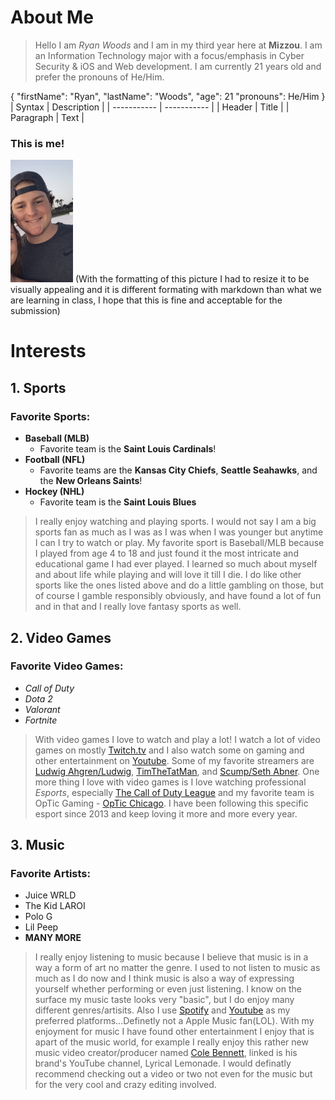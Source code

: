 # About Me
> Hello I am _Ryan Woods_ and I am in my third year here at **Mizzou**. I am an Information Technology major with a focus/emphasis in Cyber Security & iOS and Web development. I am currently 21 years old and prefer the pronouns of He/Him.

{
  "firstName": "Ryan",
  "lastName": "Woods",
  "age": 21
  "pronouns":  He/Him
}
| Syntax | Description |
| ----------- | ----------- |
| Header | Title |
| Paragraph | Text |


### This is me!
<img src="IMG_0390%20(2).jpg" alt="Picture of Myself" width="100" height="196">
(With the formatting of this picture I had to resize it to be visually appealing and it is different formating with markdown than what we are learning in class, I hope that this is fine and acceptable for the submission)

# Interests
## 1. Sports
### Favorite Sports:
* **Baseball (MLB)**
  * Favorite team is the **Saint Louis Cardinals**!
* **Football (NFL)**
  * Favorite teams are the **Kansas City Chiefs**, **Seattle Seahawks**, and the **New Orleans Saints**!
* **Hockey (NHL)**
  * Favorite team is the **Saint Louis Blues**
> I really enjoy watching and playing sports. I would not say I am a big sports fan as much as I was as I was when I was younger but anytime I can I try to watch or play. My favorite sport is Baseball/MLB because I played from age 4 to 18 and just found it the most intricate and educational game I had ever played. I learned so much about myself and about life while playing and will love it till I die. I do like other sports like the ones listed above and do a little gambling on those, but of course I gamble responsibly obviously, and have found a lot of fun and in that and I really love fantasy sports as well.
## 2. Video Games
### Favorite Video Games:
* _Call of Duty_ 
* _Dota 2_ 
* _Valorant_ 
* _Fortnite_ 
> With video games I love to watch and play a lot! I watch a lot of video games on mostly [Twitch.tv](https://www.twitch.tv/) and I also watch some on gaming and other entertainment on [Youtube](https://www.youtube.com/). Some of my favorite streamers are [Ludwig Ahgren/Ludwig](https://www.twitch.tv/ludwig), [TimTheTatMan](https://www.twitch.tv/timthetatman), and [Scump/Seth Abner](https://www.twitch.tv/scump). One more thing I love with video games is I love watching professional _Esports_, especially [The Call of Duty League](https://www.callofdutyleague.com/en-us/) and my favorite team is OpTic Gaming - [OpTic Chicago](https://optic.callofdutyleague.com/en-us). I have been following this specific esport since 2013 and keep loving it more and more every year.
## 3. Music 
### Favorite Artists:
* Juice WRLD 
* The Kid LAROI 
* Polo G 
* Lil Peep 
* **MANY MORE** 
> I really enjoy listening to music because I believe that music is in a way a form of art no matter the genre. I used to not listen to music as much as I do now and I think music is also a way of expressing yourself whether performing or even just listening. I know on the surface my music taste looks very "basic", but I do enjoy many different genres/artisits. Also I use [Spotify](https://www.spotify.com/us/) and [Youtube](https://www.youtube.com/) as my preferred platforms...Definetly not a Apple Music fan(LOL). With my enjoyment for music I have found other entertainment I enjoy that is apart of the music world, for example I really enjoy this rather new music video creator/producer named [Cole Bennett](https://www.youtube.com/user/GooodLifeFilms), linked is his brand's YouTube channel, Lyrical Lemonade. I would definatly recommend checking out a video or two not even for the music but for the very cool and crazy editing involved.
